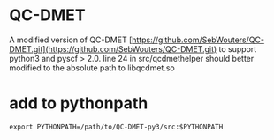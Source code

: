 # QC-DMET
A modified version of QC-DMET [https://github.com/SebWouters/QC-DMET.git](https://github.com/SebWouters/QC-DMET.git) to support python3 and pyscf > 2.0.
line 24 in src/qcdmethelper should better modified to the absolute path to libqcdmet.so
# add to pythonpath
```
export PYTHONPATH=/path/to/QC-DMET-py3/src:$PYTHONPATH
```
